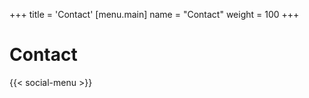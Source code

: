 +++
title = 'Contact'
[menu.main]
  name = "Contact"
  weight = 100
+++

# Contact

{{< social-menu >}}